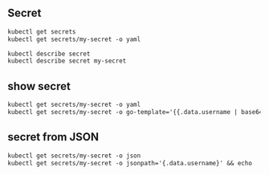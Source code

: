 ## Secret
```txt
kubectl get secrets
kubectl get secrets/my-secret -o yaml

kubectl describe secret
kubectl describe secret my-secret
```


## show secret
```txt
kubectl get secrets/my-secret -o yaml
kubectl get secrets/my-secret -o go-template='{{.data.username | base64decode}}' && echo
```


## secret from JSON
```txt
kubectl get secrets/my-secret -o json
kubectl get secrets/my-secret -o jsonpath='{.data.username}' && echo
```

